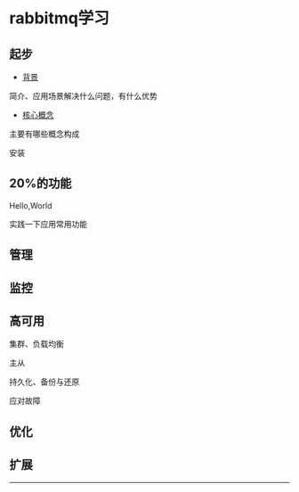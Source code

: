 # rabbitmq学习


##  起步
- [背景](start/origin.md)

简介、应用场景解决什么问题，有什么优势

- [核心概念](start/concept.md)

主要有哪些概念构成

安装

##  20%的功能

Hello,World

实践一下应用常用功能

##  管理

##  监控


##  高可用

集群、负载均衡

主从

持久化、备份与还原

应对故障


##  优化

##  扩展


----

